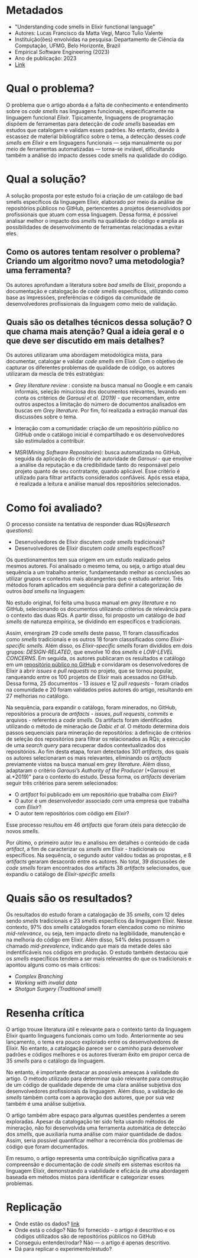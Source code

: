 
# Metadados

* "Understanding code smells in Elixir functional language"
* Autores: Lucas Francisco da Matta Vegi, Marco Tulio Valente
* Instituição(ões) envolvidas na pesquisa: Departamento de Ciência da Computação, UFMG, Belo Horizonte, Brazil
* Empirical Software Engineering (2023)
* Ano de publicação: 2023
* [Link](https://drive.google.com/file/d/1gsiK-rznKEqKNLAStBFddSxh13L6pd78/view?usp=drive_link)

# Qual o problema?

O problema que o artigo aborda é a falta de conhecimento e entendimento
sobre os *code smells* nas linguagens funcionais, especificamente na
linguagem funcional *Elixir*. Tipicamente, linguagens de programação dispõem de ferramentas para detecção de 
*code smells* baseadas em estudos que catalogam e validam esses padrões. No entanto, devido à escassez de material 
bibliográfico sobre o tema, a detecção desses *code smells* em *Elixir* e em linguagens 
funcionais — seja manualmente ou por meio de ferramentas automatizadas — torna-se inviável, 
dificultando também a análise do impacto desses code smells na qualidade do código. 


# Qual a solução?

A solução proposta por este estudo foi a criação de um catálogo de bad smells específicos da linguagem Elixir, 
elaborado por meio da análise de repositórios públicos no GitHub, pertencentes a projetos desenvolvidos por profissionais que atuam com essa linguagem.
Dessa forma, é possível analisar melhor o impacto dos *smells* na qualidade do código e amplia as possibilidades 
de desenvolvimento de ferramentas relacionadas a evitar eles.


## Como os autores tentam resolver o problema? Criando um algoritmo novo? uma metodologia? uma ferramenta? 

Os autores aprofundam a literatura sobre *bad smells* de Elixir,
propondo a documentação e catalogação de *code smells* específicos, utilizando como base as 
impressões, preferências e códigos da comunidade de desenvolvedores profissionais da
linguagem como meio de validação.

## Quais são os detalhes técnicos dessa solução? O que chama mais atenção? Qual a ideia geral e o que deve ser discutido em mais detalhes?

Os autores utilizaram uma abordagem metodológica mista, para
documentar, catalogar e validar *code smells* em Elixir. Com o objetivo de 
capturar os diferentes problemas de qualidade de código, os
autores utilizaram da mescla de três estratégias:

* *Grey literature review* : consiste na busca manual no Google e
em canais informais, seleção minuciosa dos documentos
relevantes, levando em conta os critérios de *Garousi et al. (2019)* - que recomendam, entre outros aspectos
a limitação do número de documentos analisados em buscas em *Grey literature*. Por fim, foi realizada
a extração manual das discussões sobre o tema.

* Interação com a comunidade: criação de um repositório público
no GitHub onde o catálogo inicial é compartilhado e os
desenvolvedores são estimulados a contribuir.

* MSR(*Mining Software Repositories*): busca automatizada no
GitHub, seguida da aplicação do critério de autoridade de *Garousi* - 
que envolve a análise da reputação e da credibilidade tanto do 
responsável pelo projeto quanto de seu contratante, quando aplicável. 
Esse critério é utilizado para filtrar artifacts considerados confiáveis. 
Após essa etapa, é realizada a leitura e análise manual dos repositórios selecionados.

# Como foi avaliado?

O processo consiste na tentativa de responder duas RQs(*Research
questions*):
* Desenvolvedores de Elixir discutem *code smells* tradicionais?
* Desenvolvedores de Elixir discutem *code smells* específicos?

Os questionamentos tem sua origem em um estudo realizado pelos
mesmos autores. Foi analisado o mesmo tema, ou seja, o artigo
atual deu
sequência a um trabalho anterior, fundamentando melhor as conclusões
ao utilizar grupos e contextos mais abrangentes que o estudo
anterior. Três métodos foram aplicados em sequência para definir a
categorização de outros *bad smells* na linguagem:


No estudo original, foi feita uma busca manual em
*grey literature* e no GitHub, selecionando os documentos utilizando critérios de
relevância para o contexto das duas RQs. A partir disso, foi
proposto um catálogo de *bad smells* de natureza empírica, se dividindo em específicos e
tradicionais. 

Assim, emergiram 29 code *smells* deste passo, 11 foram classsificados como 
*smells* tradicionais e os outros 18 foram classsificados como *Elixir-specific smells*.
Além disso, os *Elixir-specific smells* foram divididos em dois grupos: *DESIGN-RELATED*, 
que envolve 10 dos *smells* e *LOW-LEVEL CONCERNS*. Em seguida, os autores publicaram os resultados e catálogo em
um [repositório público no GitHub](https://github.com/lucasvegi/Elixir-Code-Smells.git) e convidaram os desenvolvedores
de Elixir a abrir *issues* e *pull requests* no projeto, que se tornou popular,
ranqueando entre os 100 projetos de Elixir mais acessados no
GitHub. Dessa forma, 25 documentos - 13 *issues* e 12 *pull
requests* - foram criados na comunidade e 20 foram validados pelos
autores do artigo, resultando em 27 melhorias no catálogo.

Na sequência, para expandir o catálogo, foram minerados, no GitHub,
repositórios a procura de *artifacts* - *issues*, *pull requests*,
*commits* e arquivos - referentes a *code smells*. 
Os artifacts foram identificados utilizando o
método de mineração de *Dabic et al*. O método determina dois passos 
sequenciais para mineração de repositórios: a definição de critérios de 
seleção dos repositórios para filtrar os relacionados as RQs; a execução de uma
*search query* para recuperar dados contextualizados dos repositórios. Ao fim desta etapa, foram detectados 
301 *artifacts*, dos quais os autores selecionaram os mais relevantes, 
eliminando os *artifacts* previamente vistos na busca manual em *grey literature*. Além disso, adaptaram o critério 
*Garousi’s Authority of the Producer* (*Garousi et al.*2019)" para o contexto do estudo. Dessa forma, os *artifacts* deveriam 
seguir três critérios para serem selecionados:

* O *artifact* foi publicado em um repositório que trabalha com *Elixir*?
* O autor é um desenvolvedor associado com uma empresa que trabalha com *Elixir*?
* O autor tem repositórios com código em *Elixir*? 

Esse processo resultou em 46 *artifacts* que foram úteis para detecção de novos *smells*.

Por último, o primeiro autor leu e analisou em detalhes o
conteúdo de cada *artifact*, a fim de caracterizar os *smells* em
Elixir - tradicionais ou específicos. Na sequência, o segundo
autor validou todas as propostas, e 8 *artifacts* geraram desacordo entre os autores. No total, 39 discussões de *code smells* foram encontrados dos artifacts
38 *artifacts* selecionados, que expandiu o catálogo de *Elixir-specific smells*

# Quais são os resultados?

Os resultados do estudo foram a catalogação de 35 *smells*,
com 12 deles sendo *smells* tradicionais e 23 *smells* específicos da
linguagem Elixir. Nesse contexto, 97% dos *smells* catalogados foram
elencados como no mínimo *mid-relevance*, ou seja, tem impacto
direto na legibilidade, manutenção e na melhoria do código em
Elixir. Além disso, 54% deles possuem o chamado *mid-prevalence*,
indicando que mais da metade deles são indentificáveis nos
códigos em produção.
O estudo também destacou que os *smells* específicos tendem a ser
mais relevantes do que os tradicionais e apontou alguns como os
mais críticos:
* *Complex Branching*
* *Working with invalid data*
* *Shotgun Surgery (Traditional smell)*

# Resenha crítica

O artigo trouxe literatura útil e relevante para o contexto tanto
da linguagem Elixir quanto linguagens funcionais como um todo.
Anteriormente ao seu lançamento, o
tema era pouco explorado entre os desenvolvedores de Elixir. No
entanto, a catalogação parece ser o caminho para desenvolver
padrões e códigos melhores e os autores tiveram êxito em propor
cerca de 35 *smells* para o catálogo da linguagem.

No entanto, é importante destacar as possíveis ameaças à validade do
artigo. O método utilizado para determinar quão relevante para
construção de um código de qualidade depende de uma clara análise
subjetiva dos desenvolvedores profissionais da linguagem. Além
disso, a validação de *smells* também conta com a aprovação dos
autores, que por sua vez também é uma análise subjetiva.

O artigo também abre espaço para algumas questões pendentes a
serem exploradas. Apesar da catalogação ter sido feita usando
métodos de mineração, não foi desenvolvida uma ferramenta
automática de deteccão dos *smells*, que auxiliaria numa análise
com maior quantidade de dados. Assim, seria possível quantificar
melhor a recorrência dos problemas de código que foram
documentados.

Em resumo, o artigo representa uma contribuição significativa para a compreensão e documentação de 
*code smells* em sistemas escritos na linguagem Elixir, demonstrando a viabilidade e eficácia de 
uma abordagem baseada em métodos mistos para identificar e categorizar esses problemas.

# Replicação

* Onde estão os dados? [link](https://github.com/lucasvegi/Elixir-Code-Smells.git) 
* Onde está o código? Não foi fornecido - o artigo é descritivo e os códigos utilizados são de repositórios públicos no GitHub
* Conseguiu entender/rodar? Não — o artigo é apenas descritivo.
* Dá para replicar o experimento/estudo? 
